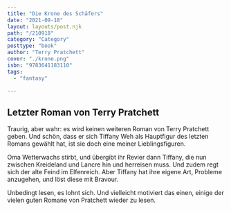 ```yaml
---
title: "Die Krone des Schäfers"
date: "2021-09-18"
layout: layouts/post.njk
path: "/210918"
category: "Category"
posttype: "book"
author: "Terry Pratchett"
cover: "./krone.png"
isbn: "9783641183110"
tags:
  - "fantasy"

---
```

## Letzter Roman von Terry Pratchett

Traurig, aber wahr: es wird keinen weiteren Roman von Terry Pratchett geben. Und schön, dass er sich Tiffany Weh als Hauptfigur des letzten Romans gewählt hat, ist sie doch eine meiner Lieblingsfiguren.

Oma Wetterwachs stirbt, und übergibt ihr Revier dann Tiffany, die nun zwischen Kreideland und Lancre hin und herreisen muss. Und zudem regt sich der alte Feind im Elfenreich. Aber Tiffany hat ihre eigene Art, Probleme anzugehen, und löst diese mit Bravour.

Unbedingt lesen, es lohnt sich. Und vielleicht motiviert das einen, einige der vielen guten Romane von Pratchett wieder zu lesen.
